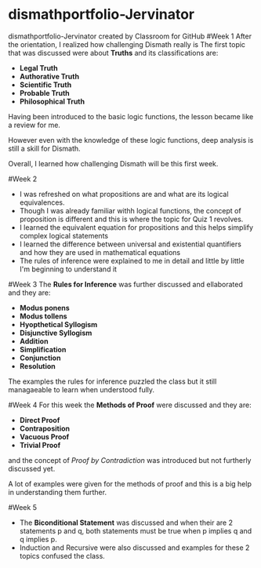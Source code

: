 # dismathportfolio-Jervinator
dismathportfolio-Jervinator created by Classroom for GitHub
#Week 1
After the orientation, I realized how challenging Dismath really is
The first topic that was discussed were about **Truths** and its classifications are:
- **Legal Truth**
- **Authorative Truth**
- **Scientific Truth**
- **Probable Truth**
- **Philosophical Truth**

Having been introduced to the basic logic functions, the lesson became like a review for me.

However even with the knowledge of these logic functions, deep analysis is still a skill for Dismath.

Overall, I learned how challenging Dismath will be this first week.

#Week 2
- I was refreshed on what propositions are and what are its logical equivalences.
- Though I was already familiar withh logical functions, the concept of proposition is different and this is where the topic for Quiz 1 revolves.
- I learned the equivalent equation for propositions and this helps simplify complex logical statements
- I learned the difference between universal and existential quantifiers and how they are used in mathematical equations
- The rules of inference were explained to me in detail and little by little I'm beginning to understand it

#Week 3
The **Rules for Inference** was further discussed and ellaborated and they are:
- **Modus ponens**
- **Modus tollens**
- **Hyopthetical Syllogism**
- **Disjunctive Syllogism**
- **Addition**
- **Simplification**
- **Conjunction**
- **Resolution**

The examples the rules for inference puzzled the class but it still managaeable to learn when understood fully.

#Week 4
For this week the **Methods of Proof** were discussed and they are:
- **Direct Proof**
- **Contraposition**
- **Vacuous Proof**
- **Trivial Proof**

and the concept of *Proof by Contradiction* was introduced but not furtherly discussed yet.

A lot of examples were given for the methods of proof and this is a big help in understanding them further.

#Week 5
- The **Biconditional Statement** was discussed and when their are 2 statements p and q, both statements must be true when p implies q and q implies p. 
- Induction and Recursive were also discussed and examples for these 2 topics confused the class.
